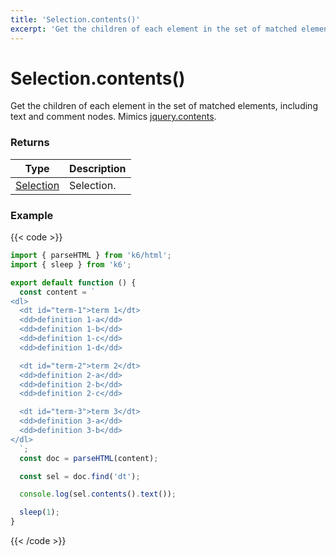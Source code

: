 ```yaml
---
title: 'Selection.contents()'
excerpt: 'Get the children of each element in the set of matched elements, including text and comment nodes.'
---
```


# Selection.contents()

Get the children of each element in the set of matched elements, including text and comment nodes.
Mimics [jquery.contents](https://api.jquery.com/contents/).

### Returns

| Type                                           | Description |
| ---------------------------------------------- | ----------- |
| [Selection](/javascript-api/k6-html/selection) | Selection.  |

### Example

{{< code >}}

```javascript
import { parseHTML } from 'k6/html';
import { sleep } from 'k6';

export default function () {
  const content = `
<dl>
  <dt id="term-1">term 1</dt>
  <dd>definition 1-a</dd>
  <dd>definition 1-b</dd>
  <dd>definition 1-c</dd>
  <dd>definition 1-d</dd>

  <dt id="term-2">term 2</dt>
  <dd>definition 2-a</dd>
  <dd>definition 2-b</dd>
  <dd>definition 2-c</dd>

  <dt id="term-3">term 3</dt>
  <dd>definition 3-a</dd>
  <dd>definition 3-b</dd>
</dl>
  `;
  const doc = parseHTML(content);

  const sel = doc.find('dt');

  console.log(sel.contents().text());

  sleep(1);
}
```

{{< /code >}}
